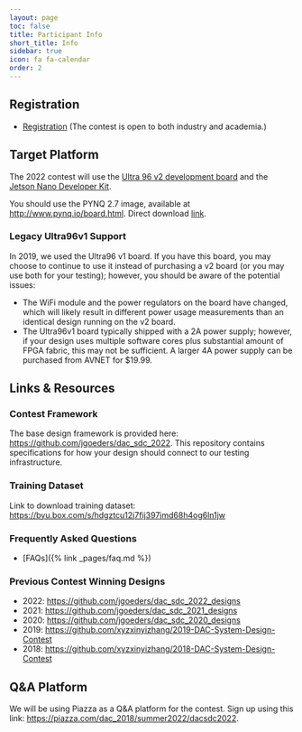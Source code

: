 ```yaml
---
layout: page
toc: false
title: Participant Info
short_title: Info
sidebar: true
icon: fa fa-calendar
order: 2
---
```


## Registration

* [Registration](https://docs.google.com/forms/d/e/1FAIpQLScTaWfbbL1VFftSfWqZXJAidesqfg1cMvgg-MKNqtVFLdqcaw/viewform?usp=sf_link) (The contest is open to both industry and academia.)


## Target Platform 

The 2022 contest will use the [Ultra 96 v2 development board](http://zedboard.org/product/ultra96-v2-development-board) and the [Jetson Nano Developer Kit](https://developer.nvidia.com/embedded/jetson-nano-developer-kit).
  
You should use the PYNQ 2.7 image, available at <http://www.pynq.io/board.html>. Direct download [link](https://bit.ly/u96v2_v2_7). 

### Legacy Ultra96v1 Support
In 2019, we used the Ultra96 v1 board. If you have this board, you may choose to continue to use it instead of purchasing a v2 board (or you may use both for your testing); however, you should be aware of the potential issues:
  * The WiFi module and the power regulators on the board have changed, which will likely result in different power usage measurements than an identical design running on the v2 board. 
  * The Ultra96v1 board typically shipped with a 2A power supply; however, if your design uses multiple software cores plus substantial amount of FPGA fabric, this may not be sufficient. A larger 4A power supply can be purchased from AVNET for $19.99.

## Links & Resources

### Contest Framework
The base design framework is provided here: <https://github.com/jgoeders/dac_sdc_2022>. This repository contains specifications for how your design should connect to our testing infrastructure.

### Training Dataset

Link to download training dataset: <https://byu.box.com/s/hdgztcu12j7fij397jmd68h4og6ln1jw>

### Frequently Asked Questions
  * [FAQs]({% link _pages/faq.md %})

### Previous Contest Winning Designs
  * 2022: <https://github.com/jgoeders/dac_sdc_2022_designs>
  * 2021: <https://github.com/jgoeders/dac_sdc_2021_designs>
  * 2020: <https://github.com/jgoeders/dac_sdc_2020_designs>
  * 2019: <https://github.com/xyzxinyizhang/2019-DAC-System-Design-Contest>
  * 2018: <https://github.com/xyzxinyizhang/2018-DAC-System-Design-Contest>


## Q&A Platform
We will be using Piazza as a Q&A platform for the contest. Sign up using this link: <https://piazza.com/dac_2018/summer2022/dacsdc2022>.
